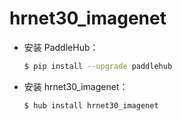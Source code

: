 # hrnet30_imagenet
* 安装 PaddleHub：

    ```bash
    $ pip install --upgrade paddlehub
    ```

* 安装 hrnet30_imagenet：

    ```bash
    $ hub install hrnet30_imagenet
    ```
